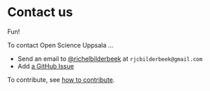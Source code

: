 # Contact us

Fun!

To contact Open Science Uppsala ...

- Send an email to [@richelbilderbeek](https://github.com/richelbilderbeek)
  at `rjcbilderbeek@gmail.com`
- Add [a GitHub Issue](https://github.com/open-science-uppsala/open_science_uppsala/issues)

To contribute, see [how to contribute](../../CONTRIBUTING.md).

